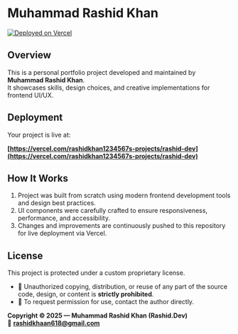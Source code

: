 # Muhammad Rashid Khan

[![Deployed on Vercel](https://img.shields.io/badge/Deployed%20on-Vercel-black?style=for-the-badge&logo=vercel)](https://vercel.com/rashidkhan1234567s-projects/v0-muhammad-rashid-khan)

## Overview

This is a personal portfolio project developed and maintained by **Muhammad Rashid Khan**.  
It showcases skills, design choices, and creative implementations for frontend UI/UX.  

## Deployment

Your project is live at:

**[https://vercel.com/rashidkhan1234567s-projects/rashid-dev](https://vercel.com/rashidkhan1234567s-projects/rashid-dev)**

## How It Works

1. Project was built from scratch using modern frontend development tools and design best practices.
2. UI components were carefully crafted to ensure responsiveness, performance, and accessibility.
3. Changes and improvements are continuously pushed to this repository for live deployment via Vercel.

## License

This project is protected under a custom proprietary license.

- 🚫 Unauthorized copying, distribution, or reuse of any part of the source code, design, or content is **strictly prohibited**.
- 📝 To request permission for use, contact the author directly.

**Copyright © 2025 — Muhammad Rashid Khan (Rashid.Dev)**  
📧 **rashidkhaan618@gmail.com**
